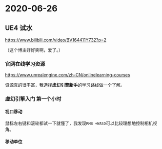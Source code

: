 # 2020-06-26



## UE4 试水

https://www.bilibili.com/video/BV164411Y732?p=2

（这个博主好好笑啊，爱了。）



### 官网在线学习资源

https://www.unrealengine.com/zh-CN/onlinelearning-courses

资源真的很丰富，我选择**虚幻引擎新手**的学习路线做一个了解。

### 虚幻引擎入门 第一个小时

#### 视口移动

鼠标左右键和滚轮都试一下就懂了，我发现`RMB +WASD`可以比较理想地控制相机视角。

#### 移动单位

